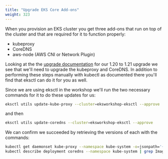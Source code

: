 ```yaml
---
title: "Upgrade EKS Core Add-ons"
weight: 323
---
```


When you provision an EKS cluster you get three add-ons that run on top of the cluster and that are required for it to function properly:
- kubeproxy
- CoreDNS
- aws-node (AWS CNI or Network Plugin)

Looking at the the [upgrade documentation](https://docs.aws.amazon.com/eks/latest/userguide/update-cluster.html#w665aac14c15b5c17) for our 1.20 to 1.21 upgrade we see that we'll need to upgrade the kubeproxy and CoreDNS. In addition to performing these steps manually with kubectl as documented there you'll find that eksctl can do it for you as well.

Since we are using eksctl in the workshop we'll run the two necessary commands for it to do these updates for us:
```bash
eksctl utils update-kube-proxy --cluster=eksworkshop-eksctl --approve
```

and then

```bash
eksctl utils update-coredns --cluster=eksworkshop-eksctl --approve
```

We can confirm we succeeded by retrieving the versions of each with the commands:
```bash
kubectl get daemonset kube-proxy --namespace kube-system -o=jsonpath='{$.spec.template.spec.containers[:1].image}'
kubectl describe deployment coredns --namespace kube-system | grep Image | cut -d "/" -f 3
```